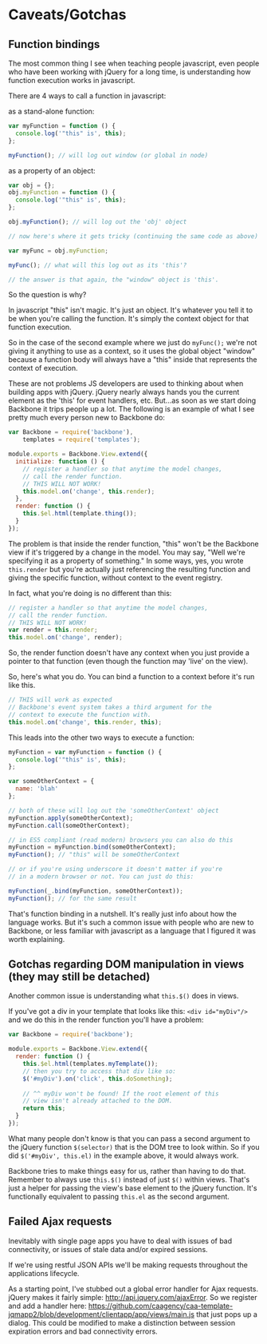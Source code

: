 # Caveats/Gotchas


## Function bindings

The most common thing I see when teaching people javascript, even people who have been working with jQuery for a long time, is understanding how function execution works in javascript. 

There are 4 ways to call a function in javascript:

as a stand-alone function:

```javascript
var myFunction = function () {
  console.log('"this" is', this);  
};

myFunction(); // will log out window (or global in node)
```

as a property of an object:

```javascript
var obj = {};
obj.myFunction = function () {
  console.log('"this" is', this);  
};

obj.myFunction(); // will log out the 'obj' object

// now here's where it gets tricky (continuing the same code as above)

var myFunc = obj.myFunction;

myFunc(); // what will this log out as its 'this'?

// the answer is that again, the "window" object is 'this'.
```

So the question is why?

In javascript "this" isn't magic. It's just an object. It's whatever you tell it to be when you're calling the function. It's simply the context object for that function execution.

So in the case of the second example where we just do `myFunc();` we're not giving it anything to use as a context, so it uses the global object "window" because a function body will always have a "this" inside that represents the context of execution.

These are not problems JS developers are used to thinking about when building apps with jQuery. jQuery nearly always hands you the current element as the 'this' for event handlers, etc. But...as soon as we start doing Backbone it trips people up a lot. The following is an example of what I see pretty much every person new to Backbone do:

```javascript
var Backbone = require('backbone'),
    templates = require('templates');

module.exports = Backbone.View.extend({
  initialize: function () {
    // register a handler so that anytime the model changes, 
    // call the render function.
    // THIS WILL NOT WORK!
    this.model.on('change', this.render);
  }, 
  render: function () {
    this.$el.html(template.thing());
  }
});
```

The problem is that inside the render function, "this" won't be the Backbone view if it's triggered by a change in the model. You may say, "Well we're specifying it as a property of something." In some ways, yes, you wrote `this.render` but you're actually just referencing the resulting function and giving the specific function, without context to the event registry.

In fact, what you're doing is no different than this:

```javascript
// register a handler so that anytime the model changes, 
// call the render function.
// THIS WILL NOT WORK!
var render = this.render;
this.model.on('change', render);
```

So, the render function doesn't have any context when you just provide a pointer to that function (even though the function may 'live' on the view). 

So, here's what you do. You can bind a function to a context before it's run like this. 

```javascript
// THIS will work as expected
// Backbone's event system takes a third argument for the
// context to execute the function with.
this.model.on('change', this.render, this);
```

This leads into the other two ways to execute a function:

```javascript
myFunction = var myFunction = function () {
  console.log('"this" is', this);  
};

var someOtherContext = {
  name: 'blah'
};

// both of these will log out the 'someOtherContext' object
myFunction.apply(someOtherContext); 
myFunction.call(someOtherContext);

// in ES5 compliant (read modern) browsers you can also do this
myFunction = myFunction.bind(someOtherContext);
myFunction(); // "this" will be someOtherContext

// or if you're using underscore it doesn't matter if you're
// in a modern browser or not. You can just do this:

myFunction(_.bind(myFunction, someOtherContext));
myFunction(); // for the same result
```

That's function binding in a nutshell. It's really just info about how the language works. But it's such a common issue with people who are new to Backbone, or less familiar with javascript as a language that I figured it was worth explaining.


## Gotchas regarding DOM manipulation in views (they may still be detached)

Another common issue is understanding what `this.$()` does in views. 

If you've got a div in your template that looks like this: `<div id="myDiv"/>` and we do this in the render function you'll have a problem:

```javascript
var Backbone = require('backbone');

module.exports = Backbone.View.extend({
  render: function () {
    this.$el.html(templates.myTemplate());
    // then you try to access that div like so:
    $('#myDiv').on('click', this.doSomething);
    
    // ^^ myDiv won't be found! If the root element of this
    // view isn't already attached to the DOM.
    return this;
  }
});
```

What many people don't know is that you can pass a second argument to the jQuery function `$(selector)` that is the DOM tree to look within. So if you did `$('#myDiv', this.el)` in the example above, it would always work. 

Backbone tries to make things easy for us, rather than having to do that. Remember to always use `this.$()` instead of just `$()` within views. That's just a helper for passing the view's base element to the jQuery function. It's functionally equivalent to passing `this.el` as the second argument. 


## Failed Ajax requests

Inevitably with single page apps you have to deal with issues of bad connectivity, or issues of stale data and/or expired sessions.

If we're using restful JSON APIs we'll be making requests throughout the applications lifecycle.

As a starting point, I've stubbed out a global error handler for Ajax requests. jQuery makes it fairly simple: http://api.jquery.com/ajaxError. So we register and add a handler here: https://github.com/caagency/caa-template-jqmapp2/blob/development/clientapp/app/views/main.js that just pops up a dialog. This could be modified to make a distinction between session expiration errors and bad connectivity errors. 

